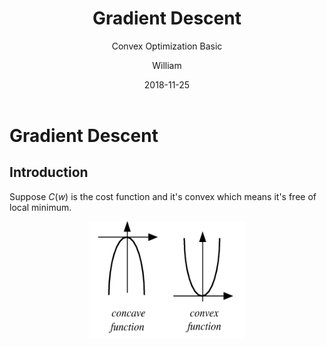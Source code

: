 ﻿---
layout:     post
title:      Gradient Descent
subtitle:   Convex Optimization Basic
date:       2018-11-25
author:     William
header-img: img/post-bg-ios9-web.jpg
catalog: true
tags:
    - Optimization
    - Gradient Descent
---
<script type="text/x-mathjax-config">
  MathJax.Hub.Config({
    tex2jax: { 
      inlineMath: [['$','$'], ['\\(','\\)']],
      processEscapes: true
    }
  });
  </script>
<script type="text/javascript" async
  src="https://cdnjs.cloudflare.com/ajax/libs/mathjax/2.7.5/MathJax.js?config=TeX-MML-AM_CHTML">
</script>
# Gradient Descent
## Introduction

Suppose $C(w)$ is the cost function and it's convex which means it's free of local minimum.
<center><img width="250" height="188" src="img/ConvexConcave.png"></center>




